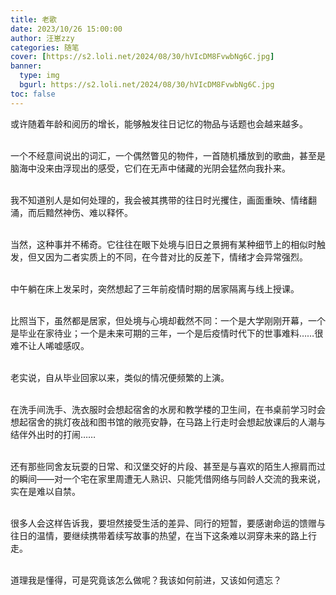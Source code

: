 ```yaml
---
title: 老歌
date: 2023/10/26 15:00:00
author: 汪崽zzy
categories: 随笔
cover: [https://s2.loli.net/2024/08/30/hVIcDM8FvwbNg6C.jpg]
banner: 
  type: img
  bgurl: https://s2.loli.net/2024/08/30/hVIcDM8FvwbNg6C.jpg
toc: false
---
```


或许随着年龄和阅历的增长，能够触发往日记忆的物品与话题也会越来越多。<br><br>

一个不经意间说出的词汇，一个偶然瞥见的物件，一首随机播放到的歌曲，甚至是脑海中没来由浮现出的感受，它们在无声中储藏的光阴会猛然向我扑来。<br><br>

我不知道别人是如何处理的，我会被其携带的往日时光攫住，画面重映、情绪翻涌，而后黯然神伤、难以释怀。<br><br>

当然，这种事并不稀奇。它往往在眼下处境与旧日之景拥有某种细节上的相似时触发，但又因为二者实质上的不同，在今昔对比的反差下，情绪才会异常强烈。<br><br>

中午躺在床上发呆时，突然想起了三年前疫情时期的居家隔离与线上授课。<br><br>

比照当下，虽然都是居家，但处境与心境却截然不同：一个是大学刚刚开幕，一个是毕业在家待业；一个是未来可期的三年，一个是后疫情时代下的世事难料……很难不让人唏嘘感叹。<br><br>

老实说，自从毕业回家以来，类似的情况便频繁的上演。<br><br>

在洗手间洗手、洗衣服时会想起宿舍的水房和教学楼的卫生间，在书桌前学习时会想起宿舍的挑灯夜战和图书馆的敞亮安静，在马路上行走时会想起放课后的人潮与结伴外出时的打闹……<br><br>

还有那些同舍友玩耍的日常、和汉堡交好的片段、甚至是与喜欢的陌生人擦肩而过的瞬间——对一个宅在家里周遭无人熟识、只能凭借网络与同龄人交流的我来说，实在是难以自禁。<br><br>

很多人会这样告诉我，要坦然接受生活的差异、同行的短暂，要感谢命运的馈赠与往日的温情，要继续携带着续写故事的热望，在当下这条难以洞穿未来的路上行走。<br><br>

道理我是懂得，可是究竟该怎么做呢？我该如何前进，又该如何遗忘？